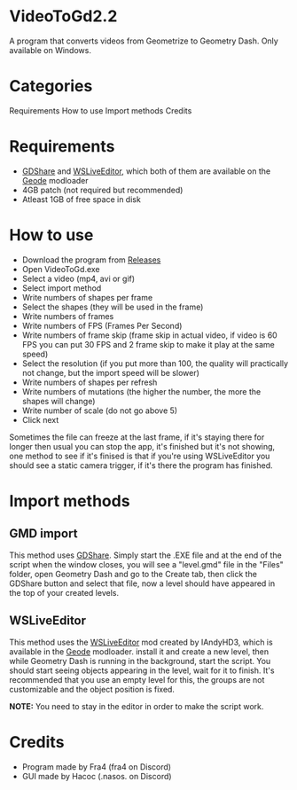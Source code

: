 # VideoToGd2.2
A program that converts videos from Geometrize to Geometry Dash. Only available on Windows.

# Categories

Requirements
How to use
Import methods
Credits

# Requirements
- [GDShare](https://geode-sdk.org/mods/hjfod.gdshare/) and [WSLiveEditor](https://geode-sdk.org/mods/iandyhd3.wsliveeditor/), which both of them are available on the [Geode](https://geode-sdk.org) modloader
- 4GB patch (not required but recommended)
- Atleast 1GB of free space in disk

# How to use
- Download the program from [Releases](https://github.com/Fraa4/VideoToGd2.2/releases)
- Open VideoToGd.exe
- Select a video (mp4, avi or gif)
- Select import method
- Write numbers of shapes per frame
- Select the shapes (they will be used in the frame)
- Write numbers of frames
- Write numbers of FPS (Frames Per Second)
- Write numbers of frame skip (frame skip in actual video, if video is 60 FPS you can put 30 FPS and 2 frame skip to make it play at the same speed)
- Select the resolution (if you put more than 100, the quality will practically not change, but the import speed will be slower)
- Write numbers of shapes per refresh
- Write numbers of mutations (the higher the number, the more the shapes will change)
- Write number of scale (do not go above 5)
- Click next

Sometimes the file can freeze at the last frame, if it's staying there for longer then usual you can stop the app, it's finished but it's not showing, one method to see if it's finised is that if you're using WSLiveEditor you should see a static camera trigger, if it's there the program has finished.

# Import methods

## GMD import
This method uses [GDShare](https://geode-sdk.org/mods/hjfod.gdshare/). Simply start the .EXE file and at the end of the script when the window closes, you will see a "level.gmd" file in the "Files" folder, open Geometry Dash and go to the Create tab, then click the GDShare button and select that file, now a level should have appeared in the top of your created levels.

## WSLiveEditor
This method uses the [WSLiveEditor](https://geode-sdk.org/mods/iandyhd3.wsliveeditor/) mod created by IAndyHD3, which is available in the [Geode](https://geode-sdk.org) modloader. install it and create a new level, then while Geometry Dash is running in the background, start the script.
You should start seeing objects appearing in the level, wait for it to finish.
It's recommended that you use an empty level for this, the groups are not customizable and the object position is fixed.

**NOTE:** You need to stay in the editor in order to make the script work.

# Credits

- Program made by Fra4 (fra4 on Discord)
- GUI made by Hacoc (.nasos. on Discord)
